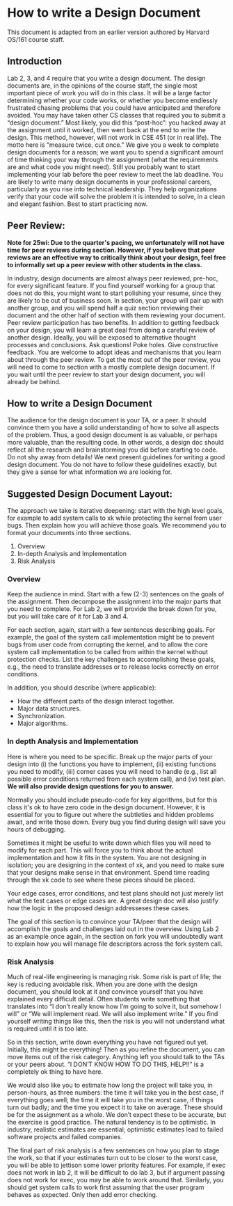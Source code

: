 # How to write a Design Document

This document is adapted from an earlier version authored by Harvard OS/161
course staff.

## Introduction

Lab 2, 3, and 4 require that you write a design document. The design documents
are, in the opinions of the course staff, the single most important piece of
work you will do in this class. It will be a large factor determining whether
your code works, or whether you become endlessly frustrated chasing problems
that you could have anticipated and therefore avoided. You may have taken other
CS classes that required you to submit a “design document.” Most likely, you did
this “post-hoc”: you hacked away at the assignment until it worked, then went
back at the end to write the design. This method, however, will not work in CSE
451 (or in real life). The motto here is “measure twice, cut once.” We give
you a week to complete design documents for a reason; we want you to spend a
significant amount of time thinking your way through the assignment (what the
requirements are and what code you might need). Still you probably want to start
implementing your lab before the peer review to meet the lab deadline. You are
likely to write many design documents in your professional careers, particularly
as you rise into technical leadership. They help organizations verify that your
code will solve the problem it is intended to solve, in a clean and elegant
fashion. Best to start practicing now.

## Peer Review:

**Note for 25wi: Due to the quarter's pacing, we unfortunately will not have time for 
peer reviews during section. However, if you believe that peer reviews are an 
effective way to critically think about your design, feel free to informally set up 
a peer review with other students in the class.**

In industry, design documents are almost always peer reviewed, pre-hoc, for
every significant feature. If you find yourself working for a group that does
not do this, you might want to start polishing your resume, since they are
likely to be out of business soon. In section, your group will pair up with
another group, and you will spend half a quiz section reviewing their document
and the other half of section with them reviewing your document. Peer review
participation has two benefits. In addition to getting feedback on your design,
you will learn a great deal from doing a careful review of another design.
Ideally, you will be exposed to alternative thought processes and conclusions.
Ask questions! Poke holes. Give constructive feedback. You are welcome to
adopt ideas and mechanisms that you learn about through the peer review. To get
the most out of the peer review, you will need to come to section with a mostly
complete design document. If you wait until the peer review to start your design
document, you will already be behind.

## How to write a Design Document

The audience for the design document is your TA, or a peer. It should convince
them you have a solid understanding of how to solve all aspects of the problem.
Thus, a good design document is as valuable, or perhaps more valuable, than the
resulting code. In other words, a design doc should reflect all the research and
brainstorming you did before starting to code. Do not shy away from details!
We next present guidelines for writing a good design document. You do not have
to follow these guidelines exactly, but they give a sense for what information
we are looking for.

## Suggested Design Document Layout:

The approach we take is iterative deepening: start with the high level goals,
for example to add system calls to xk while protecting the kernel from user
bugs. Then explain how you will achieve those goals. We recommend you to format
your documents into three sections.

1. Overview
2. In-depth Analysis and Implementation
3. Risk Analysis

### Overview

Keep the audience in mind. Start with a few (2-3) sentences on the goals
of the assignment. Then decompose the assignment into the major parts that you
need to complete. For Lab 2, we will provide the break down for you, but you will take care of it for Lab 3 and 4.

For each section, again, start with a few sentences describing goals. For
example, the goal of the system call implementation might be to prevent bugs
from user code from corrupting the kernel, and to allow the core system call
implementation to be called from within the kernel without protection checks.
List the key challenges to accomplishing these goals, e.g., the need to
translate addresses or to release locks correctly on error conditions.

In addition, you should describe (where applicable):

- How the different parts of the design interact together.
- Major data structures.
- Synchronization.
- Major algorithms.

### In depth Analysis and Implementation

Here is where you need to be specific. Break up the major parts of your design
into    (i) the functions you have to implement,    (ii) existing
functions you need to modify,    (iii) corner cases you will need to
handle    (e.g., list all possible error conditions returned from each system
call), and    (iv) test plan. **We will also provide design questions for you to 
answer.**

Normally you should include pseudo-code for key
algorithms, but for this class it's ok to have zero code in the design document.
However, it is essential for you to figure out where the subtleties and hidden
problems await, and write those down. Every bug you find during design will save
you hours of debugging.

Sometimes it might be useful to write down which files you will need to modify
for each part. This will force you to think about the actual implementation and
how it fits in the system. You are not designing in isolation; you are designing
in the context of xk, and you need to make sure that your designs make sense in
that environment. Spend time reading through the xk code to see where these
pieces should be placed.

Your edge cases, error conditions, and test plans should not just merely
list what the test cases or edge cases are. A great design doc will also
justify how the logic in the proposed design addresseses these cases.

The goal of this section is to convince your TA/peer that the design will
accomplish the goals and challenges laid out in the overview. Using Lab 2
as an example once again, in the section on fork you will undoubtedly want to
explain how you will manage file descriptors across the fork system call.

### Risk Analysis

Much of real-life engineering is managing risk. Some risk is part of life; the
key is reducing avoidable risk. When you are done with the design document, you
should look at it and convince yourself that you have explained every difficult
detail. Often students write something that translates into “I don’t really know
how I’m going to solve it, but somehow I will” or “We will implement read. We
will also implement write.” If you find yourself writing things like this, then
the risk is you will not understand what is required until it is too late.

So in this section, write down everything you have not figured out yet.
Initially, this might be everything! Then as you refine the document, you can
move items out of the risk category. Anything left you should talk to the TAs or
your peers about. “I DON’T KNOW HOW TO DO THIS, HELP!!” is a completely ok thing
to have here.

We would also like you to estimate how long the project will take you, in
person-hours, as three numbers: the time it will take you in the best case,
if everything goes well; the time it will take you in the worst case, if things
turn out badly; and the time you expect it to take on average. These should be
for the assignment as a whole. We don’t expect these to be accurate, but the
exercise is good practice. The natural tendency is to be optimistic. In
industry, realistic estimates are essential; optimistic estimates lead to failed
software projects and failed companies.

The final part of risk analysis is a few sentences on how you plan to stage the
work, so that if your estimates turn out to be closer to the worst case, you
will be able to jettison some lower priority features. For example, if exec does
not work in lab 2, it will be difficult to do lab 3, but if argument passing
does not work for exec, you may be able to work around that. Similarly, you
should get system calls to work first assuming that the user program behaves as
expected. Only then add error checking.
